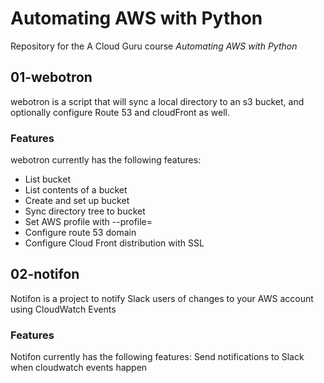# Automating AWS with Python

Repository for the A Cloud Guru course *Automating AWS with Python*

## 01-webotron

webotron is a script that will sync a local directory to an s3 bucket, and optionally configure Route 53 and cloudFront as well.

### Features

webotron currently has the following features:

- List bucket
- List contents of a bucket
- Create and set up bucket
- Sync directory tree to bucket
- Set AWS profile with --profile=<profileName>
- Configure route 53 domain
- Configure Cloud Front distribution with SSL

## 02-notifon

Notifon is a project to notify Slack users of changes to your AWS account using CloudWatch Events

### Features

Notifon currently has the following features:
Send notifications to Slack when cloudwatch events happen
